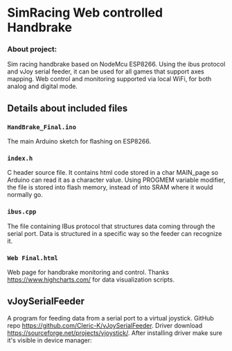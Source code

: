 # SimRacing Web controlled Handbrake

### About project:
Sim racing handbrake based on NodeMcu ESP8266. Using the ibus protocol and vJoy serial feeder, it can be used for all games that support axes mapping. Web control and monitoring supported via local WiFi, for both analog and digital mode.

## Details about included files
### `HandBrake_Final.ino`
The main Arduino sketch for flashing on ESP8266.
### `index.h`
C header source file. It contains html code stored in a char MAIN_page so Arduino can read it as a character value. Using PROGMEM variable modifier, the file is stored into flash memory, instead of into SRAM where it would normally go. 
### `ibus.cpp`
The file containing IBus protocol that structures data coming through the serial port. Data is structured in a specific way so the feeder can recognize it. 
### `Web Final.html`
Web page for handbrake monitoring and control. Thanks https://www.highcharts.com/ for data visualization scripts.

## vJoySerialFeeder
A program for feeding data from a serial port to a virtual joystick. GitHub repo https://github.com/Cleric-K/vJoySerialFeeder.
Driver download https://sourceforge.net/projects/vjoystick/.
After installing driver make sure it's visible in device manager:




